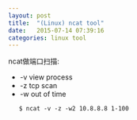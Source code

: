 ```yaml
---
layout: post
title:  "(Linux) ncat tool"
date:   2015-07-14 07:39:16
categories: linux tool 
---
```


ncat做端口扫描:
* -v view process
* -z tcp scan
* -w out of time
```
   $ ncat -v -z -w2 10.8.8.8 1-100
```
